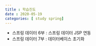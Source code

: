 ```yaml
---
title : 학습진도
date : 2020-05-19
categories: [ study spring]
---
```

+ 스프링 데이터 6부 : 스프링 데이터 JSP 연동
+ 스프링 데이터 7부 : 데이터베이스 초기화
